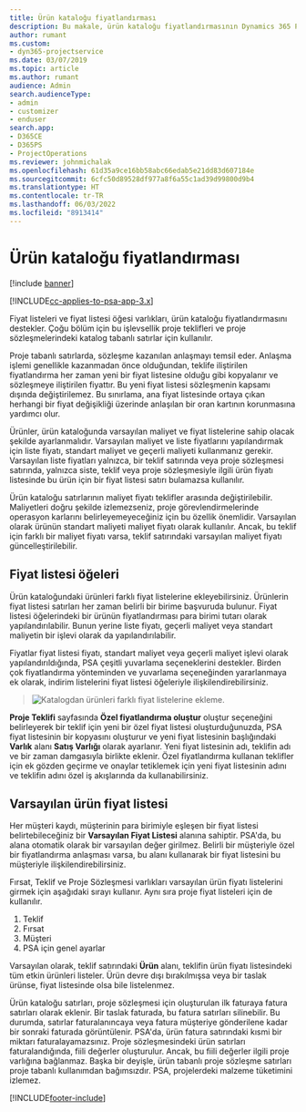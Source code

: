 ```yaml
---
title: Ürün kataloğu fiyatlandırması
description: Bu makale, ürün kataloğu fiyatlandırmasının Dynamics 365 Project Service Automation'da (PSA) çalışma şekli hakkında bilgi sağlar.
author: rumant
ms.custom:
- dyn365-projectservice
ms.date: 03/07/2019
ms.topic: article
ms.author: rumant
audience: Admin
search.audienceType:
- admin
- customizer
- enduser
search.app:
- D365CE
- D365PS
- ProjectOperations
ms.reviewer: johnmichalak
ms.openlocfilehash: 61d35a9ce16bb58abc66edab5e21dd83d607184e
ms.sourcegitcommit: 6cfc50d89528df977a8f6a55c1ad39d99800d9b4
ms.translationtype: HT
ms.contentlocale: tr-TR
ms.lasthandoff: 06/03/2022
ms.locfileid: "8913414"
---
```

# <a name="product-catalog-pricing"></a>Ürün kataloğu fiyatlandırması 

[!include [banner](../includes/psa-now-project-operations.md)]

[!INCLUDE[cc-applies-to-psa-app-3.x](../includes/cc-applies-to-psa-app-3x.md)]


Fiyat listeleri ve fiyat listesi öğesi varlıkları, ürün kataloğu fiyatlandırmasını destekler. Çoğu bölüm için bu işlevsellik proje teklifleri ve proje sözleşmelerindeki katalog tabanlı satırlar için kullanılır.

Proje tabanlı satırlarda, sözleşme kazanılan anlaşmayı temsil eder. Anlaşma işlemi genellikle kazanmadan önce olduğundan, teklife iliştirilen fiyatlandırma her zaman yeni bir fiyat listesine olduğu gibi kopyalanır ve sözleşmeye iliştirilen fiyattır. Bu yeni fiyat listesi sözleşmenin kapsamı dışında değiştirilemez. Bu sınırlama, ana fiyat listesinde ortaya çıkan herhangi bir fiyat değişikliği üzerinde anlaşılan bir oran kartının korunmasına yardımcı olur.

Ürünler, ürün kataloğunda varsayılan maliyet ve fiyat listelerine sahip olacak şekilde ayarlanmalıdır. Varsayılan maliyet ve liste fiyatlarını yapılandırmak için liste fiyatı, standart maliyet ve geçerli maliyeti kullanmanız gerekir. Varsayılan liste fiyatları yalnızca, bir teklif satırında veya proje sözleşmesi satırında, yalnızca siste, teklif veya proje sözleşmesiyle ilgili ürün fiyatı listesinde bu ürün için bir fiyat listesi satırı bulamazsa kullanılır.

Ürün kataloğu satırlarının maliyet fiyatı teklifler arasında değiştirilebilir. Maliyetleri doğru şekilde izlemezseniz, proje görevlendirmelerinde operasyon karlarını belirleyemeyeceğiniz için bu özellik önemlidir. Varsayılan olarak ürünün standart maliyeti maliyet fiyatı olarak kullanılır. Ancak, bu teklif için farklı bir maliyet fiyatı varsa, teklif satırındaki varsayılan maliyet fiyatı güncelleştirilebilir.

## <a name="price-list-items"></a>Fiyat listesi öğeleri

Ürün kataloğundaki ürünleri farklı fiyat listelerine ekleyebilirsiniz. Ürünlerin fiyat listesi satırları her zaman belirli bir birime başvuruda bulunur. Fiyat listesi öğelerindeki bir ürünün fiyatlandırması para birimi tutarı olarak yapılandırılabilir. Bunun yerine liste fiyatı, geçerli maliyet veya standart maliyetin bir işlevi olarak da yapılandırılabilir.

Fiyatlar fiyat listesi fiyatı, standart maliyet veya geçerli maliyet işlevi olarak yapılandırıldığında, PSA çeşitli yuvarlama seçeneklerini destekler. Birden çok fiyatlandırma yönteminden ve yuvarlama seçeneğinden yararlanmaya ek olarak, indirim listelerini fiyat listesi öğeleriyle ilişkilendirebilirsiniz. 

> ![Katalogdan ürünleri farklı fiyat listelerine ekleme.](media/basic-guide-16.png)

**Proje Teklifi** sayfasında **Özel fiyatlandırma oluştur** oluştur seçeneğini belirleyerek bir teklif için yeni bir özel fiyat listesi oluşturduğunuzda, PSA fiyat listesinin bir kopyasını oluşturur ve yeni fiyat listesinin başlığındaki **Varlık** alanı **Satış Varlığı** olarak ayarlanır. Yeni fiyat listesinin adı, teklifin adı ve bir zaman damgasıyla birlikte eklenir. Özel fiyatlandırma kullanan teklifler için ek gözden geçirme ve onaylar tetiklemek için yeni fiyat listesinin adını ve teklifin adını özel iş akışlarında da kullanabilirsiniz.

 
## <a name="default-product-price-list"></a>Varsayılan ürün fiyat listesi
Her müşteri kaydı, müşterinin para birimiyle eşleşen bir fiyat listesi belirtebileceğiniz bir **Varsayılan Fiyat Listesi** alanına sahiptir. PSA'da, bu alana otomatik olarak bir varsayılan değer girilmez. Belirli bir müşteriyle özel bir fiyatlandırma anlaşması varsa, bu alanı kullanarak bir fiyat listesini bu müşteriyle ilişkilendirebilirsiniz.

Fırsat, Teklif ve Proje Sözleşmesi varlıkları varsayılan ürün fiyatı listelerini girmek için aşağıdaki sırayı kullanır. Aynı sıra proje fiyat listeleri için de kullanılır.

1.  Teklif
2.  Fırsat
3.  Müşteri
4.  PSA için genel ayarlar

Varsayılan olarak, teklif satırındaki **Ürün** alanı, teklifin ürün fiyatı listesindeki tüm etkin ürünleri listeler. Ürün devre dışı bırakılmışsa veya bir taslak ürünse, fiyat listesinde olsa bile listelenmez. 

Ürün kataloğu satırları, proje sözleşmesi için oluşturulan ilk faturaya fatura satırları olarak eklenir. Bir taslak faturada, bu fatura satırları silinebilir. Bu durumda, satırlar faturalanıncaya veya fatura müşteriye gönderilene kadar bir sonraki faturada görüntülenir. PSA'da, ürün fatura satırındaki kısmi bir miktarı faturalayamazsınız. Proje sözleşmesindeki ürün satırları faturalandığında, fiili değerler oluşturulur. Ancak, bu fiili değerler ilgili proje varlığına bağlanmaz. Başka bir deyişle, ürün tabanlı proje sözleşme satırları proje tabanlı kullanımdan bağımsızdır. PSA, projelerdeki malzeme tüketimini izlemez.


[!INCLUDE[footer-include](../includes/footer-banner.md)]
